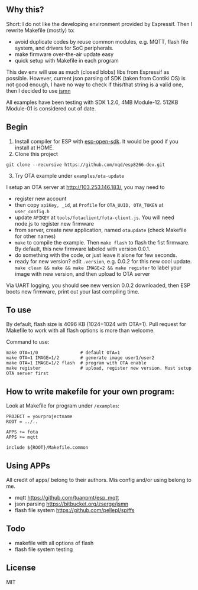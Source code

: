 ## Why this?
Short: I do not like the developing environment provided by Espressif. Then I rewrite Makefile (mostly) to:
- avoid duplicate codes by reuse common modules, e.g. MQTT, flash file system, and drivers for SoC peripherals.
- make firmware over-the-air update easy
- quick setup with Makefile in each program

This dev env will use as much (closed blobs) libs from Espressif as possible. However, current json parsing of SDK (taken from Contiki OS) is not good enough, I have no way to check if this/that string is a valid one, then I decided to use [jsmn](https://bitbucket.org/zserge/jsmn)

All examples have been testing with SDK 1.2.0, 4MB Module-12. 512KB Module-01 is considered out of date.

## Begin
1. Install compiler for ESP with [esp-open-sdk](https://github.com/pfalcon/esp-open-sdk). It would be good if you install at HOME.
2. Clone this project
```
git clone --recursive https://github.com/nqd/esp8266-dev.git
```

3. Try OTA example under ```examples/ota-update```

I setup an OTA server at http://103.253.146.183/, you may need to
- register new account
- then copy ```apiKey, _id```,  at ```Profile``` for ```OTA_UUID, OTA_TOKEN``` at ```user_config.h```
- update ```APIKEY``` at ```tools/fotaclient/fota-client.js```. You will need node.js to register new firmware
- from server, create new application, named ```otaupdate``` (check Makefile for other names)
- ```make``` to compile the example. Then ```make flash``` to flash the fist firmware. By default, this new firmware labeled with version 0.0.1.
- do something with the code, or just leave it alone for few seconds.
- ready for new version? edit ```.version```, e.g. 0.0.2 for this new cool update. ``` make clean && make && make IMAGE=2 && make register``` to label your image with new version, and then upload to OTA server

Via UART logging, you should see new version 0.0.2 downloaded, then ESP boots new firmware, print out your last compiling time.

## To use
By default, flash size is 4096 KB (1024+1024 with OTA=1). Pull request for Makefile to work with all flash options is more than welcome.

Command to use:
```
make OTA=1/0                # default OTA=1
make OTA=1 IMAGE=1/2        # generate image user1/user2
make OTA=1 IMAGE=1/2 flash  # program with OTA enable
make register               # upload, register new version. Must setup OTA server first
```

## How to write makefile for your own program:

Look at Makefile for program under ```/examples```:
```
PROJECT = yourprojectname
ROOT = ../..

APPS += fota
APPS += mqtt

include ${ROOT}/Makefile.common
```

## Using APPs
All credit of apps/ belong to their authors. Mis config and/or using belong to me.

+ mqtt https://github.com/tuanpmt/esp_mqtt
+ json parsing https://bitbucket.org/zserge/jsmn
+ flash file system https://github.com/pellepl/spiffs

## Todo
+ makefile with all options of flash
+ flash file system testing

## License
MIT

